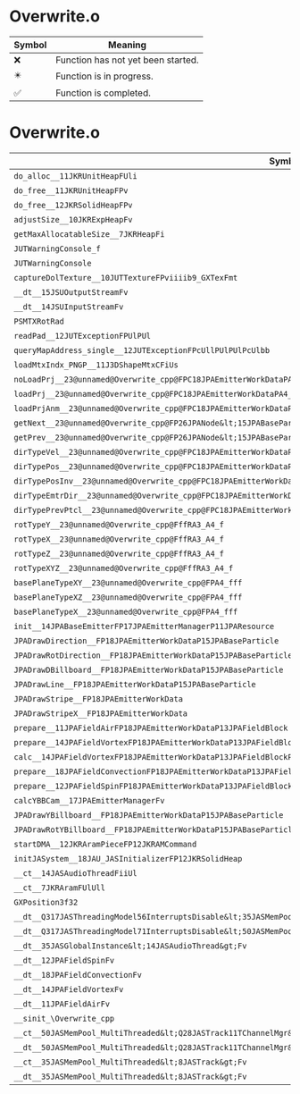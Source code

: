 # Overwrite.o
| Symbol | Meaning 
| ------------- | ------------- 
| :x: | Function has not yet been started. 
| :eight_pointed_black_star: | Function is in progress. 
| :white_check_mark: | Function is completed. 


# Overwrite.o
| Symbol | Decompiled? |
| ------------- | ------------- |
| `do_alloc__11JKRUnitHeapFUli` | :x: |
| `do_free__11JKRUnitHeapFPv` | :x: |
| `do_free__12JKRSolidHeapFPv` | :x: |
| `adjustSize__10JKRExpHeapFv` | :x: |
| `getMaxAllocatableSize__7JKRHeapFi` | :x: |
| `JUTWarningConsole_f` | :x: |
| `JUTWarningConsole` | :x: |
| `captureDolTexture__10JUTTextureFPviiiib9_GXTexFmt` | :x: |
| `__dt__15JSUOutputStreamFv` | :x: |
| `__dt__14JSUInputStreamFv` | :x: |
| `PSMTXRotRad` | :x: |
| `readPad__12JUTExceptionFPUlPUl` | :x: |
| `queryMapAddress_single__12JUTExceptionFPcUllPUlPUlPcUlbb` | :x: |
| `loadMtxIndx_PNGP__11J3DShapeMtxCFiUs` | :x: |
| `noLoadPrj__23@unnamed@Overwrite_cpp@FPC18JPAEmitterWorkDataPA4_Cf` | :x: |
| `loadPrj__23@unnamed@Overwrite_cpp@FPC18JPAEmitterWorkDataPA4_Cf` | :x: |
| `loadPrjAnm__23@unnamed@Overwrite_cpp@FPC18JPAEmitterWorkDataPA4_Cf` | :x: |
| `getNext__23@unnamed@Overwrite_cpp@FP26JPANode&lt;15JPABaseParticle&gt;` | :x: |
| `getPrev__23@unnamed@Overwrite_cpp@FP26JPANode&lt;15JPABaseParticle&gt;` | :x: |
| `dirTypeVel__23@unnamed@Overwrite_cpp@FPC18JPAEmitterWorkDataPC15JPABaseParticlePQ29JGeometry8TVec3&lt;f&gt;` | :x: |
| `dirTypePos__23@unnamed@Overwrite_cpp@FPC18JPAEmitterWorkDataPC15JPABaseParticlePQ29JGeometry8TVec3&lt;f&gt;` | :x: |
| `dirTypePosInv__23@unnamed@Overwrite_cpp@FPC18JPAEmitterWorkDataPC15JPABaseParticlePQ29JGeometry8TVec3&lt;f&gt;` | :x: |
| `dirTypeEmtrDir__23@unnamed@Overwrite_cpp@FPC18JPAEmitterWorkDataPC15JPABaseParticlePQ29JGeometry8TVec3&lt;f&gt;` | :x: |
| `dirTypePrevPtcl__23@unnamed@Overwrite_cpp@FPC18JPAEmitterWorkDataPC15JPABaseParticlePQ29JGeometry8TVec3&lt;f&gt;` | :x: |
| `rotTypeY__23@unnamed@Overwrite_cpp@FffRA3_A4_f` | :x: |
| `rotTypeX__23@unnamed@Overwrite_cpp@FffRA3_A4_f` | :x: |
| `rotTypeZ__23@unnamed@Overwrite_cpp@FffRA3_A4_f` | :x: |
| `rotTypeXYZ__23@unnamed@Overwrite_cpp@FffRA3_A4_f` | :x: |
| `basePlaneTypeXY__23@unnamed@Overwrite_cpp@FPA4_fff` | :x: |
| `basePlaneTypeXZ__23@unnamed@Overwrite_cpp@FPA4_fff` | :x: |
| `basePlaneTypeX__23@unnamed@Overwrite_cpp@FPA4_fff` | :x: |
| `init__14JPABaseEmitterFP17JPAEmitterManagerP11JPAResource` | :x: |
| `JPADrawDirection__FP18JPAEmitterWorkDataP15JPABaseParticle` | :x: |
| `JPADrawRotDirection__FP18JPAEmitterWorkDataP15JPABaseParticle` | :x: |
| `JPADrawDBillboard__FP18JPAEmitterWorkDataP15JPABaseParticle` | :x: |
| `JPADrawLine__FP18JPAEmitterWorkDataP15JPABaseParticle` | :x: |
| `JPADrawStripe__FP18JPAEmitterWorkData` | :x: |
| `JPADrawStripeX__FP18JPAEmitterWorkData` | :x: |
| `prepare__11JPAFieldAirFP18JPAEmitterWorkDataP13JPAFieldBlock` | :x: |
| `prepare__14JPAFieldVortexFP18JPAEmitterWorkDataP13JPAFieldBlock` | :x: |
| `calc__14JPAFieldVortexFP18JPAEmitterWorkDataP13JPAFieldBlockP15JPABaseParticle` | :x: |
| `prepare__18JPAFieldConvectionFP18JPAEmitterWorkDataP13JPAFieldBlock` | :x: |
| `prepare__12JPAFieldSpinFP18JPAEmitterWorkDataP13JPAFieldBlock` | :x: |
| `calcYBBCam__17JPAEmitterManagerFv` | :x: |
| `JPADrawYBillboard__FP18JPAEmitterWorkDataP15JPABaseParticle` | :x: |
| `JPADrawRotYBillboard__FP18JPAEmitterWorkDataP15JPABaseParticle` | :x: |
| `startDMA__12JKRAramPieceFP12JKRAMCommand` | :x: |
| `initJASystem__18JAU_JASInitializerFP12JKRSolidHeap` | :x: |
| `__ct__14JASAudioThreadFiiUl` | :x: |
| `__ct__7JKRAramFUlUll` | :x: |
| `GXPosition3f32` | :x: |
| `__dt__Q317JASThreadingModel56InterruptsDisable&lt;35JASMemPool_MultiThreaded&lt;8JASTrack&gt;&gt;4LockFv` | :x: |
| `__dt__Q317JASThreadingModel71InterruptsDisable&lt;50JASMemPool_MultiThreaded&lt;Q28JASTrack11TChannelMgr&gt;&gt;4LockFv` | :x: |
| `__dt__35JASGlobalInstance&lt;14JASAudioThread&gt;Fv` | :x: |
| `__dt__12JPAFieldSpinFv` | :x: |
| `__dt__18JPAFieldConvectionFv` | :x: |
| `__dt__14JPAFieldVortexFv` | :x: |
| `__dt__11JPAFieldAirFv` | :x: |
| `__sinit_\Overwrite_cpp` | :x: |
| `__ct__50JASMemPool_MultiThreaded&lt;Q28JASTrack11TChannelMgr&gt;Fv` | :x: |
| `__dt__50JASMemPool_MultiThreaded&lt;Q28JASTrack11TChannelMgr&gt;Fv` | :x: |
| `__ct__35JASMemPool_MultiThreaded&lt;8JASTrack&gt;Fv` | :x: |
| `__dt__35JASMemPool_MultiThreaded&lt;8JASTrack&gt;Fv` | :x: |
